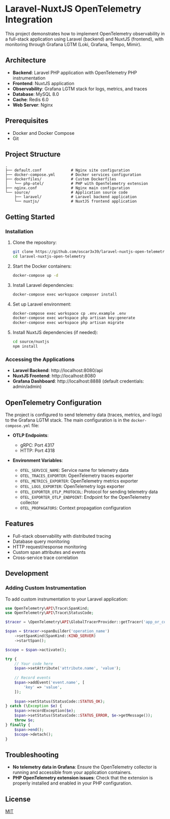 # Laravel-NuxtJS OpenTelemetry Integration

This project demonstrates how to implement OpenTelemetry observability in a full-stack application using Laravel (backend) and NuxtJS (frontend), with monitoring through Grafana LGTM (Loki, Grafana, Tempo, Mimir).

## Architecture

- **Backend**: Laravel PHP application with OpenTelemetry PHP instrumentation
- **Frontend**: NuxtJS application
- **Observability**: Grafana LGTM stack for logs, metrics, and traces
- **Database**: MySQL 8.0
- **Cache**: Redis 6.0
- **Web Server**: Nginx

## Prerequisites

- Docker and Docker Compose
- Git

## Project Structure

```
.
├── default.conf             # Nginx site configuration
├── docker-compose.yml       # Docker services configuration
├── dockerfiles/             # Custom Dockerfiles
│   └── php-otel/            # PHP with OpenTelemetry extension
├── nginx.conf               # Nginx main configuration
└── source/                  # Application source code
    ├── laravel/             # Laravel backend application
    └── nuxtjs/              # NuxtJS frontend application
```

## Getting Started

### Installation

1. Clone the repository:
   ```bash
   git clone https://github.com/oscar3x39/laravel-nuxtjs-open-telemetry.git
   cd laravel-nuxtjs-open-telemetry
   ```

2. Start the Docker containers:
   ```bash
   docker-compose up -d
   ```

3. Install Laravel dependencies:
   ```bash
   docker-compose exec workspace composer install
   ```

4. Set up Laravel environment:
   ```bash
   docker-compose exec workspace cp .env.example .env
   docker-compose exec workspace php artisan key:generate
   docker-compose exec workspace php artisan migrate
   ```

5. Install NuxtJS dependencies (if needed):
   ```bash
   cd source/nuxtjs
   npm install
   ```

### Accessing the Applications

- **Laravel Backend**: http://localhost:8080/api
- **NuxtJS Frontend**: http://localhost:8080
- **Grafana Dashboard**: http://localhost:8888 (default credentials: admin/admin)

## OpenTelemetry Configuration

The project is configured to send telemetry data (traces, metrics, and logs) to the Grafana LGTM stack. The main configuration is in the `docker-compose.yml` file:

- **OTLP Endpoints**:
  - gRPC: Port 4317
  - HTTP: Port 4318

- **Environment Variables**:
  - `OTEL_SERVICE_NAME`: Service name for telemetry data
  - `OTEL_TRACES_EXPORTER`: OpenTelemetry traces exporter
  - `OTEL_METRICS_EXPORTER`: OpenTelemetry metrics exporter
  - `OTEL_LOGS_EXPORTER`: OpenTelemetry logs exporter
  - `OTEL_EXPORTER_OTLP_PROTOCOL`: Protocol for sending telemetry data
  - `OTEL_EXPORTER_OTLP_ENDPOINT`: Endpoint for the OpenTelemetry collector
  - `OTEL_PROPAGATORS`: Context propagation configuration

## Features

- Full-stack observability with distributed tracing
- Database query monitoring
- HTTP request/response monitoring
- Custom span attributes and events
- Cross-service trace correlation

## Development

### Adding Custom Instrumentation

To add custom instrumentation to your Laravel application:

```php
use OpenTelemetry\API\Trace\SpanKind;
use OpenTelemetry\API\Trace\StatusCode;

$tracer = \OpenTelemetry\API\GlobalTracerProvider::getTracer('app_or_component_name');

$span = $tracer->spanBuilder('operation_name')
    ->setSpanKind(SpanKind::KIND_SERVER)
    ->startSpan();

$scope = $span->activate();

try {
    // Your code here
    $span->setAttribute('attribute.name', 'value');
    
    // Record events
    $span->addEvent('event.name', [
        'key' => 'value',
    ]);
    
    $span->setStatus(StatusCode::STATUS_OK);
} catch (\Exception $e) {
    $span->recordException($e);
    $span->setStatus(StatusCode::STATUS_ERROR, $e->getMessage());
    throw $e;
} finally {
    $span->end();
    $scope->detach();
}
```

## Troubleshooting

- **No telemetry data in Grafana**: Ensure the OpenTelemetry collector is running and accessible from your application containers.
- **PHP OpenTelemetry extension issues**: Check that the extension is properly installed and enabled in your PHP configuration.

## License

[MIT](LICENSE)
